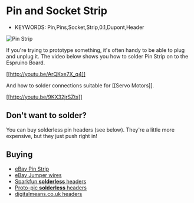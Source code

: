 <!--- Copyright (c) 2013 Gordon Williams, Pur3 Ltd. See the file LICENSE for copying permission. -->
Pin and Socket Strip
====================

* KEYWORDS: Pin,Pins,Socket,Strip,0.1,Dupont,Header

![Pin Strip](strip.jpg)

If you're trying to prototype something, it's often handy to be able to plug and unplug it. The video below shows you how to solder Pin Strip on to the Espruino Board.

[[http://youtu.be/ArQKxe7X_q4]]

And how to solder connections suitable for [[Servo Motors]].

[[http://youtu.be/9KX32jrSZts]] 

Don't want to solder?
-------------------

You can buy solderless pin headers (see below). They're a little more expensive, but they just push right in!

Buying
-----

* [eBay Pin Strip](http://www.ebay.com/sch/i.html?_nkw=0.1+pin+strip)
* [eBay Jumper wires](http://www.ebay.com/sch/i.html?_nkw=female+dupont+jumper+wire)
* [Sparkfun **solderless** headers](https://www.sparkfun.com/products/10527)
* [Proto-pic **solderless** headers](http://proto-pic.co.uk/solderless-headers-10-pin-straight/)
* [digitalmeans.co.uk headers](https://digitalmeans.co.uk/shop/index.php?route=product/search&tag=pin-header)
